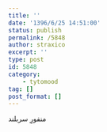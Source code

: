 ```yaml
---
title: ''
date: '1396/6/25 14:51:00'
status: publish
permalink: /5848
author: straxico
excerpt: ''
type: post
id: 5848
category:
    - tytomood
tag: []
post_format: []
---
```

منفورِ سربلند